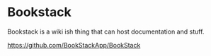 # Bookstack

Bookstack is a wiki ish thing that can host documentation and stuff.

<https://github.com/BookStackApp/BookStack>
